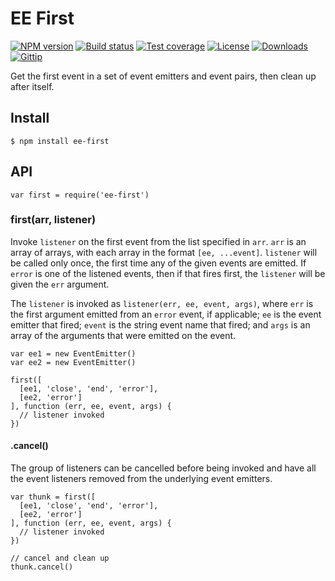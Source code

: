 EE First
========

[![NPM version](https://img.shields.io/npm/v/ee-first.svg?style=flat-square)](https://npmjs.org/package/ee-first) [![Build status](https://img.shields.io/travis/jonathanong/ee-first.svg?style=flat-square)](https://travis-ci.org/jonathanong/ee-first) [![Test coverage](https://img.shields.io/coveralls/jonathanong/ee-first.svg?style=flat-square)](https://coveralls.io/r/jonathanong/ee-first?branch=master) [![License](http://img.shields.io/npm/l/ee-first.svg?style=flat-square)](LICENSE.md) [![Downloads](http://img.shields.io/npm/dm/ee-first.svg?style=flat-square)](https://npmjs.org/package/ee-first) [![Gittip](https://img.shields.io/gittip/jonathanong.svg?style=flat-square)](https://www.gittip.com/jonathanong/)

Get the first event in a set of event emitters and event pairs, then clean up after itself.

Install
-------

    $ npm install ee-first

API
---

    var first = require('ee-first')

### first(arr, listener)

Invoke `listener` on the first event from the list specified in `arr`. `arr` is an array of arrays, with each array in the format `[ee, ...event]`. `listener` will be called only once, the first time any of the given events are emitted. If `error` is one of the listened events, then if that fires first, the `listener` will be given the `err` argument.

The `listener` is invoked as `listener(err, ee, event, args)`, where `err` is the first argument emitted from an `error` event, if applicable; `ee` is the event emitter that fired; `event` is the string event name that fired; and `args` is an array of the arguments that were emitted on the event.

    var ee1 = new EventEmitter()
    var ee2 = new EventEmitter()

    first([
      [ee1, 'close', 'end', 'error'],
      [ee2, 'error']
    ], function (err, ee, event, args) {
      // listener invoked
    })

#### .cancel()

The group of listeners can be cancelled before being invoked and have all the event listeners removed from the underlying event emitters.

    var thunk = first([
      [ee1, 'close', 'end', 'error'],
      [ee2, 'error']
    ], function (err, ee, event, args) {
      // listener invoked
    })

    // cancel and clean up
    thunk.cancel()

